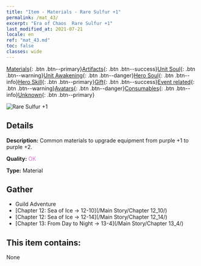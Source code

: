 ```yaml
---
title: "Item - Materials - Rare Sulfur +1"
permalink: /mat_43/
excerpt: "Era of Chaos  Rare Sulfur +1"
last_modified_at: 2021-07-21
locale: en
ref: "mat_43.md"
toc: false
classes: wide
---
```

 [Materials](/Items/){: .btn .btn--primary}[Artifacts](/Items/Artifacts/){: .btn .btn--success}[Unit Soul](/Items/UnitSoul/){: .btn .btn--warning}[Unit Awakening](/Items/UnitAwakening/){: .btn .btn--danger}[Hero Soul](/Items/HeroSoul/){: .btn .btn--info}[Hero Skill](/Items/HeroSkill/){: .btn .btn--primary}[Gift](/Items/Gift/){: .btn .btn--success}[Event related](/Items/Events/){: .btn .btn--warning}[Avatars](/Items/Avatars/){: .btn .btn--danger}[Consumables](/Items/Consumables/){: .btn .btn--info}[Unknown](/Items/Unknown/){: .btn .btn--primary}

 ![Rare Sulfur +1](/images/t/i_cailiao_liuhuang2.png)

## Details
 **Description:** Common materials to upgrade equipment from purple +1 to purple +2.

 **Quality:** <span style="color: #DA70D6">OK</span>

 **Type:** Material

## Gather

*    Guild Adventure 
*    [Chapter 12: Sea of Ice -> 12-10](/Main Story/Chapter 12_10/) 
*    [Chapter 12: Sea of Ice -> 12-14](/Main Story/Chapter 12_14/) 
*    [Chapter 13: From Day to Night -> 13-4](/Main Story/Chapter 13_4/) 

## This item contains:

  None

